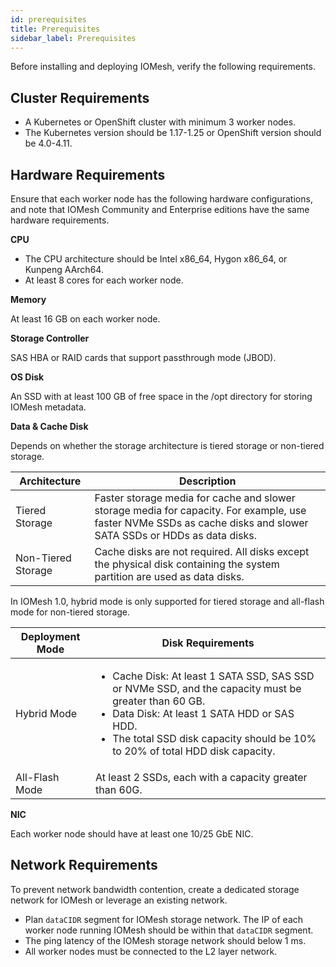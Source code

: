 ```yaml
---
id: prerequisites
title: Prerequisites
sidebar_label: Prerequisites
---
```


Before installing and deploying IOMesh, verify the following requirements.

## Cluster Requirements

- A Kubernetes or OpenShift cluster with minimum 3 worker nodes.
- The Kubernetes version should be 1.17-1.25 or OpenShift version should be 4.0-4.11.

## Hardware Requirements 

Ensure that each worker node has the following hardware configurations, and note that IOMesh Community and Enterprise editions have the same hardware requirements.

**CPU**

- The CPU architecture should be Intel x86_64, Hygon x86_64, or Kunpeng AArch64.
- At least 8 cores for each worker node.

**Memory**

At least 16 GB on each worker node.

**Storage Controller**

SAS HBA or RAID cards that support passthrough mode (JBOD). 

**OS Disk**

An SSD with at least 100 GB of free space in the /opt directory for storing IOMesh metadata.

**Data & Cache Disk**

Depends on whether the storage architecture is tiered storage or non-tiered storage.

|Architecture|Description|
|---|---|
|Tiered Storage| Faster storage media for cache and slower storage media for capacity. For example, use faster NVMe SSDs as cache disks and slower SATA SSDs or HDDs as data disks.|
|Non-Tiered Storage|Cache disks are not required. All disks except the physical disk containing the system partition are used as data disks.|

In IOMesh 1.0, hybrid mode is only supported for tiered storage and all-flash mode for non-tiered storage.

|Deployment Mode|Disk Requirements|
|---|---|
|Hybrid Mode|<ul><li>Cache Disk: At least 1 SATA SSD, SAS SSD or NVMe SSD, and the capacity must be greater than 60 GB.</li><li>Data Disk: At least 1 SATA HDD or SAS HDD.</li><li>The total SSD disk capacity should be 10% to 20% of total HDD disk capacity.</li></ul>|
|All-Flash Mode|At least 2 SSDs, each with a capacity greater than 60G.|

**NIC**

Each worker node should have at least one 10/25 GbE NIC.

## Network Requirements

To prevent network bandwidth contention, create a dedicated storage network for IOMesh or leverage an existing network. 

- Plan `dataCIDR` segment for IOMesh storage network. The IP of each worker node running IOMesh should be within that `dataCIDR` segment.
- The ping latency of the IOMesh storage network should below 1 ms.
- All worker nodes must be connected to the L2 layer network.


